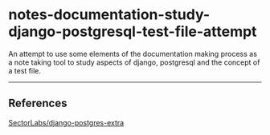 # notes-documentation-study-django-postgresql-test-file-attempt

An attempt to use some elements of the documentation making process as a note taking tool to study aspects of django, postgresql and the concept of a test file.

____

## References

[SectorLabs/django-postgres-extra](https://github.com/SectorLabs/django-postgres-extra/commit/e5503cb3f3c1b7959bd55253d3a79296f4c8f0ef#diff-487b337ff685a8ef59748ef438ec438fdc91f49afe18a78b0136341a14b02331)
